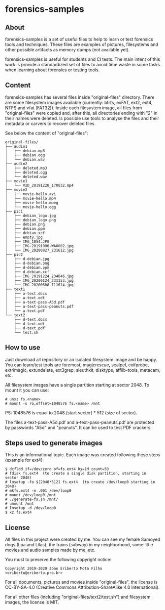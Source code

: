 # forensics-samples

## About

forensics-samples is a set of useful files to help to learn or test forensics
tools and techniques. These files are examples of pictures, filesystems and
other possible artifacts as memory dumps (not available yet).

forensics-samples is useful for students and CI tests. The main intent of this
work is provide a standardized set of files to avoid time waste in some tasks
when learning about forensics or testing tools.

## Content

forensics-samples has several files inside "original-files" directory. There
are some filesystem images available (currently: btrfs, exFAT, ext2, ext4,
NTFS and vfat (FAT32)). Inside each filesystem image, all files from
"original-files" were copied and, after this, all directories ending with
"2" in their names were deleted. Is possible use tools to analyse the files
and their metadata or carvers to recover deleted files.

See below the content of "original-files":

    original-files/
    ├── audio1
    │   ├── debian.mp3
    │   ├── debian.ogg
    │   └── debian.wav
    ├── audio2
    │   ├── deleted.mp3
    │   ├── deleted.ogg
    │   └── deleted.wav
    ├── movie1
    │   └── VID_20191220_170832.mp4
    ├── movie2
    │   ├── movie-hello.avi
    │   ├── movie-hello.mp4
    │   ├── movie-hello.mpeg
    │   └── movie-hello.ogg
    ├── pic1
    │   ├── debian_logo.jpg
    │   ├── debian_logo.png
    │   ├── debian.png
    │   ├── debian.ppm
    │   ├── debian.xcf
    │   ├── empty.jpg
    │   ├── IMG_1054.JPG
    │   ├── IMG-20191006-WA0002.jpg
    │   └── IMG_20200827_231612.jpg
    ├── pic2
    │   ├── d-debian.jpg
    │   ├── d-debian.png
    │   ├── d-debian.ppm
    │   ├── d-debian.xcf
    │   ├── IMG_20191224_234846.jpg
    │   ├── IMG_20200124_231153.jpg
    │   └── IMG_20200608_111614.jpg
    ├── text1
    │   ├── a-text.docx
    │   ├── a-text.odt
    │   ├── a-text-pass-A5d.pdf
    │   ├── a-text-pass-peanuts.pdf
    │   └── a-text.pdf
    └── text2
        ├── d-text.docx
        ├── d-text.odt
        ├── d-text.pdf
        └── test.sh

## How to use

Just download all repository or an isolated filesystem image and be happy.
You can learn/test tools are foremost, magicrescue, scalpel, exifprobe,
ext4magic, extundelete, ext3grep, sleuthkit, disktype, afflib-tools,
metacam, etc.

All filesystem images have a single partition starting at sector 2048. To
mount it you can use:

    # unxz fs.<name>
    # mount -o ro,offset=1048576 fs.<name> /mnt

PS: 1048576 is equal to 2048 (start sector) * 512 (size of sector).

The files a-text-pass-A5d.pdf and a-text-pass-peanuts.pdf are protected by
passwords "A5d" and "peanuts". It can be used to test PDF crackers.

## Steps used to generate images

This is an informational topic. Each image was created following these steps
(example for ext4):

    $ dcfldd if=/dev/zero of=fs.ext4 bs=1M count=50
    # fdisk fs.ext4  (to create a single disk partition, starting in sector 2048)
    # losetup -fo $[2048*512] fs.ext4  (to create /dev/loop0 starting in 2048)
    # mkfs.ext4 -m .001 /dev/loop0
    # mount /dev/loop0 /mnt
    # ./generate-fs.sh /mnt/
    # umount /mnt
    # losetup -d /dev/loop0
    $ xz fs.ext4

## License

All files in this project were created by me. You can see my female Samoyed
dogs (Lua and Lilas), the trains (subway) in my neighborhood, some little
movies and audio samples made by me, etc.

You must to preserve the following copyright notice:

    Copyright 2019-2020 Joao Eriberto Mota Filho <eriberto@eriberto.pro.br>

For all documents, pictures and movies inside "original-files", the license
is CC-BY-SA-4.0 (Creative Commons Attribution-ShareAlike 4.0 International).

For all other files (including "original-files/text2/test.sh") and filesystem
images, the license is MIT.
